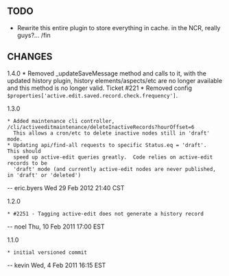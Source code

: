 TODO
-------

* Rewrite this entire plugin to store everything in cache.  in the NCR, really guys?... /fin


CHANGES
-------

1.4.0
    * Removed _updateSaveMessage method and calls to it, with the updated history plugin,
      history elements/aspects/etc are no longer available and this method is no longer valid. Ticket #221
    * Removed config `$properties['active.edit.saved.record.check.frequency']`.


1.3.0

    * Added maintenance cli controller, /cli/activeeditmaintenance/deleteInactiveRecords?hourOffset=6
      This allows a cron/etc to delete inactive nodes still in 'draft' mode.
    * Updating api/find-all requests to specific Status.eq = 'draft'.  This should
      speed up active-edit queries greatly.  Code relies on active-edit records to be
      'draft' mode (and currently active-edit nodes are never published, in 'draft' or 'deleted')

 -- eric.byers Wed 29 Feb 2012 21:40 CST

1.2.0

    * #2251 - Tagging active-edit does not generate a history record

 -- noel  Thu, 10 Feb 2011 17:00 EST

1.1.0

    * initial versioned commit

 -- kevin  Wed, 4 Feb 2011 16:15 EST
